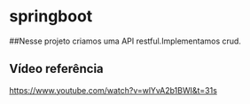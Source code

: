 # springboot

##Nesse projeto criamos uma API restful.Implementamos crud.

## Vídeo referência 
https://www.youtube.com/watch?v=wlYvA2b1BWI&t=31s
